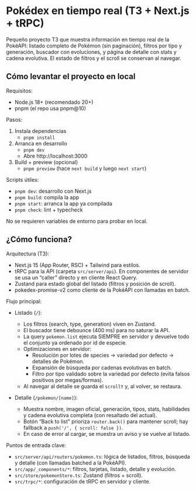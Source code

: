 # Pokédex en tiempo real (T3 + Next.js + tRPC)

Pequeño proyecto T3 que muestra información en tiempo real de la PokéAPI: listado completo de Pokémon (sin paginación), filtros por tipo y generación, buscador con evoluciones, y página de detalle con stats y cadena evolutiva. El estado de filtros y el scroll se conservan al navegar.

## Cómo levantar el proyecto en local

Requisitos:
- Node.js 18+ (recomendado 20+)
- pnpm (el repo usa pnpm@10)

Pasos:
1. Instala dependencias
   - `pnpm install`
2. Arranca en desarrollo
   - `pnpm dev`
   - Abre http://localhost:3000
3. Build + preview (opcional)
   - `pnpm preview` (hace `next build` y luego `next start`)

Scripts útiles:
- `pnpm dev`: desarrollo con Next.js
- `pnpm build`: compila la app
- `pnpm start`: arranca la app ya compilada
- `pnpm check`: lint + typecheck

No se requieren variables de entorno para probar en local.

## ¿Cómo funciona?

Arquitectura (T3):
- Next.js 15 (App Router, RSC) + Tailwind para estilos.
- tRPC para la API (carpeta `src/server/api`). En componentes de servidor se usa un “caller” directo y en cliente React Query.
- Zustand para estado global del listado (filtros y posición de scroll).
- pokedex-promise-v2 como cliente de la PokéAPI con llamadas en batch.

Flujo principal:
- Listado (`/`):
  - Los filtros (search, type, generation) viven en Zustand.
  - El buscador tiene debounce (400 ms) para no saturar la API.
  - La query `pokemon.list` ejecuta SIEMPRE en servidor y devuelve todo el conjunto ya ordenado por id de especie.
  - Optimizaciones en servidor:
    - Resolución por lotes de species → variedad por defecto → detalles de Pokémon.
    - Expansión de búsqueda por cadenas evolutivas en batch.
    - Filtro por tipo validado sobre la variedad por defecto (evita falsos positivos por megas/formas).
  - Al navegar al detalle se guarda el `scrollY` y, al volver, se restaura.

- Detalle (`/pokemon/[name]`):
  - Muestra nombre, imagen oficial, generación, tipos, stats, habilidades y cadena evolutiva completa (con resaltado del actual).
  - Botón “Back to list” prioriza `router.back()` para mantener scroll; hay fallback a `push('/', { scroll: false })`.
  - En caso de error al cargar, se muestra un aviso y se vuelve al listado.

Puntos de entrada clave:
- `src/server/api/routers/pokemon.ts`: lógica de listados, filtros, búsqueda y detalle (con llamadas batched a la PokéAPI).
- `src/app/_components/*`: filtros, tarjetas, listado, detalle y evolución.
- `src/store/pokemonStore.ts`: Zustand (filtros + scroll).
- `src/trpc/*`: configuración de tRPC en servidor y cliente.

